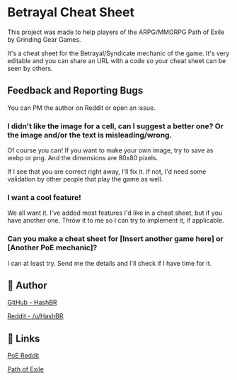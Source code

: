 # Betrayal Cheat Sheet

This project was made to help players of the ARPG/MMORPG Path of Exile by Grinding Gear Games.

It's a cheat sheet for the Betrayal/Syndicate mechanic of the game. It's very editable and you can share an URL with a code so your cheat sheet can be seen by others.

## Feedback and Reporting Bugs

You can PM the author on Reddit or open an issue.

### I didn't like the image for a cell, can I suggest a better one? Or the image and/or the text is misleading/wrong.

Of course you can! If you want to make your own image, try to save as webp or png. And the dimensions are 80x80 pixels.

If I see that you are correct right away, I'll fix it. If not, I'd need some validation by other people that play the game as well.

### I want a cool feature!

We all want it. I've added most features I'd like in a cheat sheet, but if you have another one. Throw it to me so I can try to implement it, if applicable.

### Can you make a cheat sheet for [Insert another game here] or [Another PoE mechanic]?

I can at least try. Send me the details and I'll check if I have time for it.

## 🦡 Author

[GitHub - HashBR](https://github.com/HashBR/)

[Reddit - /u/HashBR](https://www.reddit.com/user/HashBR/)

## 🔗 Links

[PoE Reddit](https://www.reddit.com/r/pathofexile/)

[Path of Exile](https://www.pathofexile.com/)
